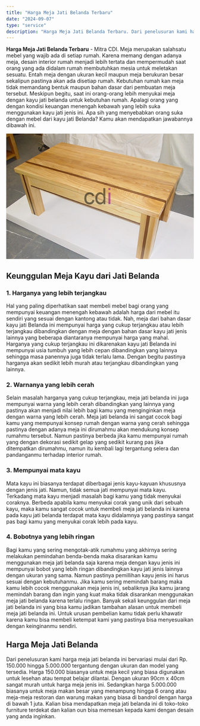 ```yaml
---
title: "Harga Meja Jati Belanda Terbaru"
date: "2024-09-07"
type: "service"
description: "Harga Meja Jati Belanda Terbaru. Dari penelusuran kami harga meja jati belanda ini bervariasi mulai dari Rp. 150.000 hingga 5.000.000 tergantung dengan ukura..."
---
```


**Harga Meja Jati Belanda Terbaru** - Mitra CDI. Meja merupakan salahsatu mebel yang wajib ada di setiap rumah. Karena memang dengan adanya meja, desain interior rumah menjadi lebih tertata dan mempermudah saat orang yang ada didalam rumah membutuhkan mesia untuk meletakan sesuatu.
Entah meja dengan ukuran kecil maupun meja berukuran besar sekalipun pastinya akan ada disetiap rumah. Kebutuhan rumah kan meja tidak memandang bentuk maupun bahan dasar dari pembuatan meja tersebut.
Meskipun begitu, saat ini orang-orang lebih menyukai meja dengan kayu jati belanda untuk kebutuhan rumah. Apalagi orang yang dengan kondisi keuangan menengah kebawah yang lebih suka menggunakan kayu jati jenis ini. Apa sih yang menyebabkan orang suka dengan mebel dari kayu jati Belanda? Kamu akan mendapatkan jawabannya dibawah ini.

![Harga Meja Jati Belanda Terbaru](/images/blog/meja-jati-belanda-001.jpg)

## Keunggulan Meja Kayu dari Jati Belanda
### 1\. Harganya yang lebih terjangkau
Hal yang paling diperhatikan saat membeli mebel bagi orang yang mempunyai keuangan menengah kebawah adalah harga dari mebel itu sendiri yang sesuai dengan kantong atau tidak.
Nah, meja dari bahan dasar kayu jati Belanda ini mempunyai harga yang cukup terjangkau atau lebih terjangkau dibandingkan dengan meja dengan bahan dasar kayu jati jenis lainnya yang beberapa diantaranya mempunyai harga yang mahal.
Harganya yang cukup terjangkau ini dikarenakan kayu jati Belanda ini mempunyai usia tumbuh yang lebih cepan dibandingkan yang lainnya sehingga masa panennya juga tidak terlalu lama. Dengan begitu pastinya harganya akan sedikit lebih murah atau terjangkau dibandingkan yang lainnya.
### 2\. Warnanya yang lebih cerah
Selain masalah harganya yang cukup terjangkau, meja jati belanda ini juga mempunyai warna yang lebih cerah dibandingkan yang lainnya yang pastinya akan menjadi nilai lebih bagi kamu yang menginginkan meja dengan warna yang lebih cerah.
Meja jati belanda ini sangat cocok bagi kamu yang mempunyai konsep rumah dengan warna yang cerah sehingga pastinya dengan adanya meja ini dirumahmu akan mendukung konsep rumahmu tersebut.
Namun pastinya berbeda jika kamu mempunyai rumah yang dengan dekorasi sedikit gelap yang sedikit kurang pas jika ditempatkan dirumahmu, namun itu kembali lagi tergantung selera dan pandanganmu terhadap interior rumah.
### 3\. Mempunyai mata kayu
Mata kayu ini biasanya terdapat diberbagai jenis kayu-kayuan khususnya dengan jenis jati. Namun, tidak semua jati mempunyai mata kayu. Terkadang mata kayu menjadi masalah bagi kamu yang tidak menyukai coraknya.
Berbeda apabila kamu menyukai corak yang unik dari sebuah kayu, maka kamu sangat cocok untuk membeli meja jati belanda ini karena pada kayu jati belanda terdapat mata kayu didalamnya yang pastinya sangat pas bagi kamu yang menyukai corak lebih pada kayu.
### 4\. Bobotnya yang lebih ringan
Bagi kamu yang sering mengotak-atik rumahmu yang akhirnya sering melakukan pemindahan benda-benda maka disarankan kamu menggunakan meja jati belanda saja karena meja dengan kayu jenis ini mempunyai bobot yang lebih ringan dibandingkan kayu jati jenis lainnya dengan ukuran yang sama.
Namun pastinya pemillihan kayu jenis ini harus sesuai dengan kebutuhanmu. Jika kamu sering memindah barang maka kamu lebih cocok menggunakan meja jenis ini, sebaliknya jika kamu jarang memindah barang dan ingin yang kuat maka tidak disarankan menggunakan meja jati belanda karena terlalu ringan.
Banyak sekali keunggulan dari meja jati belanda ini yang bisa kamu jadikan tambahan alasan untuk membeli meja jati belanda ini. Untuk urusan pembelian kamu tidak perlu khawatir karena kamu bisa membeli ketempat kami yang pastinya bisa menyesuaikan dengan keinginanmu sendiri.
## Harga Meja Jati Belanda
Dari penelusuran kami harga meja jati belanda ini bervariasi mulai dari Rp. 150.000 hingga 5.000.000 tergantung dengan ukuran dan model yang tersedia. Harga 150.000 biasanya untuk meja kecil yang biasa digunakan untuk lesehan atau tempat belajar dilantai. Dengan ukuran 90cm x 40cm sangat murah untuk harga meja jenis ini. Sedangkan harga 5.000.000 biasanya untuk meja makan besar yang menampung hingga 6 orang atau meja-meja restoran dan warung makan yang biasa di bandrol dengan harga di bawah 1 juta. Kalian bisa mendapatkan meja jati belanda ini di toko-toko furniture terdekat dan kalian oun bisa memesan kepada kami dengan desain yang anda inginkan.
